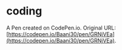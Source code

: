# coding
A Pen created on CodePen.io. Original URL: [https://codepen.io/Baani30/pen/GRNjVEa](https://codepen.io/Baani30/pen/GRNjVEa).
